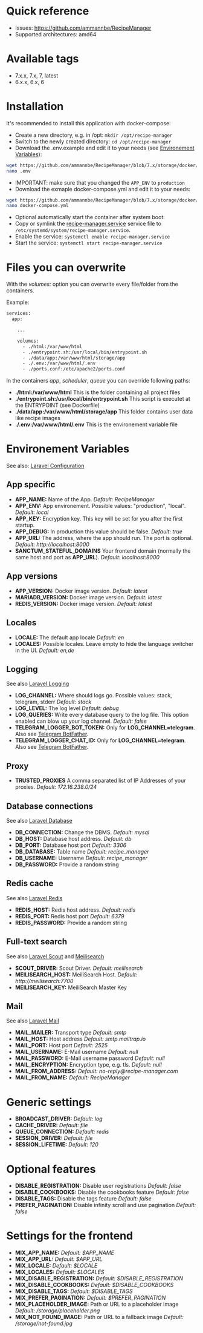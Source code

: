 # Quick reference

-   Issues: https://github.com/ammannbe/RecipeManager
-   Supported architectures: amd64

# Available tags

-   7.x.x, 7.x, 7, latest
-   6.x.x, 6.x, 6

# Installation

It's recommended to install this application with docker-compose:

-   Create a new directory, e.g. in /opt: `mkdir /opt/recipe-manager`
-   Switch to the newly created directory: `cd /opt/recipe-manager`
-   Download the .env.example and edit it to your needs (see [Environement Variables](environement-variables)):

```bash
wget https://github.com/ammannbe/RecipeManager/blob/7.x/storage/docker/.env.example -O .env
nano .env
```

-   IMPORTANT: make sure that you changed the `APP_ENV` to `production`
-   Download the exmaple docker-compose.yml and edit it to your needs:

```bash
wget https://github.com/ammannbe/RecipeManager/blob/7.x/storage/docker/docker-compose.yml
nano docker-compose.yml
```

-   Optional automatically start the container after system boot:
-   Copy or symlink the [recipe-manager.service](recipe-manager.service) service file to `/etc/systemd/system/recipe-manager.service`.
-   Enable the service: `systemctl enable recipe-manager.service`
-   Start the service: `systemctl start recipe-manager.service`

# Files you can overwrite

With the _volumes:_ option you can overwrite every file/folder from the containers.

Example:

```bash
services:
  app:

    ...

    volumes:
      - ./html:/var/www/html
      - ./entrypoint.sh:/usr/local/bin/entrypoint.sh
      - ./data/app:/var/www/html/storage/app
      - ./.env:/var/www/html/.env
      - ./ports.conf:/etc/apache2/ports.conf
```

In the containers _app_, _scheduler_, _queue_ you can override following paths:

-   **./html:/var/www/html** This is the folder containing all project files
-   **./entrypoint.sh:/usr/local/bin/entrypoint.sh** This script is executet at the ENTRYPOINT (see Dockerfile)
-   **./data/app:/var/www/html/storage/app** This folder contains user data like recipe images
-   **./.env:/var/www/html/.env** This is the environement variable file

# Environement Variables

See also: [Laravel Configuration](https://laravel.com/docs/8.x/configuration)

## App specific

-   **APP_NAME:** Name of the App. _Default: RecipeManager_
-   **APP_ENV:** App environement. Possible values: "production", "local". _Default: local_
-   **APP_KEY:** Encryption key. This key will be set for you after the first startup.
-   **APP_DEBUG:** In production this value should be false. _Default: true_
-   **APP_URL:** The address, where the app should run. The port is optional. _Default: http://localhost:8000_
-   **SANCTUM_STATEFUL_DOMAINS** Your frontend domain (normally the same host and port as **APP_URL**). _Default: localhost:8000_

## App versions

-   **APP_VERSION:** Docker image version. _Default: latest_
-   **MARIADB_VERSION:** Docker image version. _Default: latest_
-   **REDIS_VERSION:** Docker image version. _Default: latest_

## Locales

-   **LOCALE:** The default app locale _Default: en_
-   **LOCALES:** Possible locales. Leave empty to hide the language switcher in the UI. _Default: en,de_

## Logging

See also [Laravel Logging](https://laravel.com/docs/8.x/logging)

-   **LOG_CHANNEL:** Where should logs go. Possible values: stack, telegram, stderr _Default: stack_
-   **LOG_LEVEL:** The log level _Default: debug_
-   **LOG_QUERIES:** Write every database query to the log file. This option enabled can blow up your log channel. _Default: false_
-   **TELEGRAM_LOGGER_BOT_TOKEN:** Only for **LOG_CHANNEL=telegram**. Also see [Telegram BotFather](https://core.telegram.org/bots#6-botfather).
-   **TELEGRAM_LOGGER_CHAT_ID:** Only for **LOG_CHANNEL=telegram**. Also see [Telegram BotFather](https://core.telegram.org/bots#6-botfather).

## Proxy

-   **TRUSTED_PROXIES** A comma separated list of IP Addresses of your proxies. _Default: 172.16.238.0/24_

## Database connections

See also [Laravel Database](https://laravel.com/docs/8.x/database#configuration)

-   **DB_CONNECTION:** Change the DBMS. _Default: mysql_
-   **DB_HOST:** Database host address. _Default: db_
-   **DB_PORT:** Database host port _Default: 3306_
-   **DB_DATABASE:** Table name _Default: recipe_manager_
-   **DB_USERNAME:** Username _Default: recipe_manager_
-   **DB_PASSWORD:** Provide a random string

## Redis cache

See also [Laravel Redis](https://laravel.com/docs/8.x/redis)

-   **REDIS_HOST:** Redis host address. _Default: redis_
-   **REDIS_PORT:** Redis host port _Default: 6379_
-   **REDIS_PASSWORD:** Provide a random string

## Full-text search

See also [Laravel Scout](https://laravel.com/docs/8.x/scout) and [Meilisearch](https://github.com/meilisearch/meilisearch-laravel-scout)

-   **SCOUT_DRIVER:** Scout Driver. _Default: meilisearch_
-   **MEILISEARCH_HOST:** MeiliSearch Host. _Default: http://meilisearch:7700_
-   **MEILISEARCH_KEY:** MeiliSearch Master Key

## Mail

See also [Laravel Mail](https://laravel.com/docs/8.x/mail)

-   **MAIL_MAILER:** Transport type _Default: smtp_
-   **MAIL_HOST:** Host address _Default: smtp.mailtrap.io_
-   **MAIL_PORT:** Host port _Default: 2525_
-   **MAIL_USERNAME:** E-Mail username _Default: null_
-   **MAIL_PASSWORD:** E-Mail username password _Default: null_
-   **MAIL_ENCRYPTION:** Encryption type, e.g. tls. _Default: null_
-   **MAIL_FROM_ADDRESS:** _Default: no-reply@recipe-manager.com_
-   **MAIL_FROM_NAME:** _Default: RecipeManager_

# Generic settings

-   **BROADCAST_DRIVER:** _Default: log_
-   **CACHE_DRIVER:** _Default: file_
-   **QUEUE_CONNECTION:** _Default: redis_
-   **SESSION_DRIVER:** _Default: file_
-   **SESSION_LIFETIME:** _Default: 120_

# Optional features

-   **DISABLE_REGISTRATION:** Disable user registrations _Default: false_
-   **DISABLE_COOKBOOKS:** Disable the cookbooks feature _Default: false_
-   **DISABLE_TAGS:** Disable the tags feature _Default: false_
-   **PREFER_PAGINATION:** Disable infinity scroll and use pagination _Default: false_

# Settings for the frontend

-   **MIX_APP_NAME:** _Default: \$APP_NAME_
-   **MIX_APP_URL:** _Default: \$APP_URL_
-   **MIX_LOCALE:** _Default: \$LOCALE_
-   **MIX_LOCALES:** _Default: \$LOCALES_
-   **MIX_DISABLE_REGISTRATION:** _Default: \$DISABLE_REGISTRATION_
-   **MIX_DISABLE_COOKBOOKS:** _Default: \$DISABLE_COOKBOOKS_
-   **MIX_DISABLE_TAGS:** _Default: \$DISABLE_TAGS_
-   **MIX_PREFER_PAGINATION:** _Default: \$PREFER_PAGINATION_
-   **MIX_PLACEHOLDER_IMAGE:** Path or URL to a placeholder image _Default: /storage/placeholder.png_
-   **MIX_NOT_FOUND_IMAGE:** Path or URL to a fallback image _Default: /storage/not-found.jpg_
